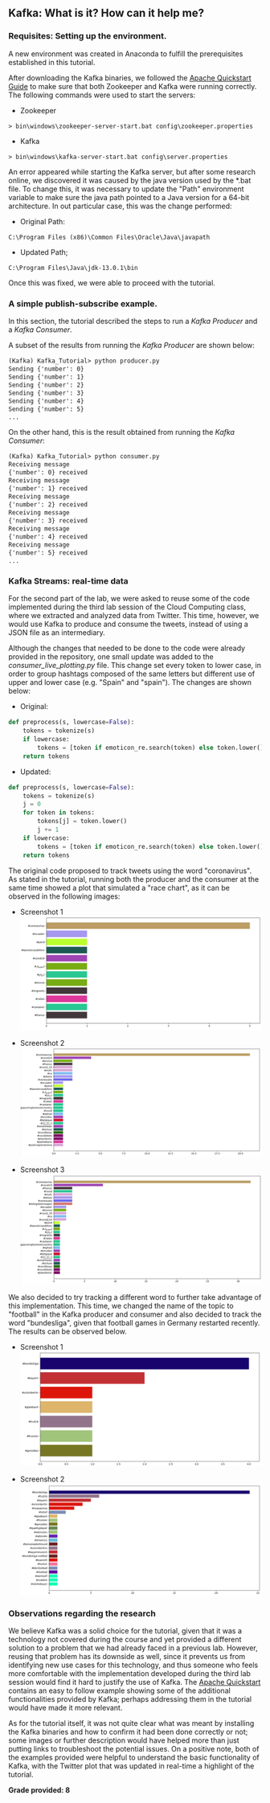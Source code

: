 ## Kafka: What is it? How can it help me? ##
### Requisites: Setting up the environment. ###
A new environment was created in Anaconda to fulfill the prerequisites established in this tutorial.

After downloading the Kafka binaries, we followed the [Apache Quickstart Guide](https://kafka.apache.org/quickstart) to make sure that both Zookeeper and Kafka were running correctly. The following commands were used to start the servers:

- Zookeeper
```
> bin\windows\zookeeper-server-start.bat config\zookeeper.properties
```````

- Kafka
```
> bin\windows\kafka-server-start.bat config\server.properties
```

An error appeared while starting the Kafka server, but after some research online, we discovered it was caused by the java version used by the *.bat file. To change this, it was necessary to update the "Path" environment variable to make sure the java path pointed to a Java version for a 64-bit architecture. In out particular case, this was the change performed:
- Original Path:
```
C:\Program Files (x86)\Common Files\Oracle\Java\javapath
```
- Updated Path;
```
C:\Program Files\Java\jdk-13.0.1\bin
```

Once this was fixed, we were able to proceed with the tutorial.

### A simple publish-subscribe example. ###

In this section, the tutorial described the steps to run a _Kafka Producer_ and a _Kafka Consumer_.

A subset of the results from running the _Kafka Producer_ are shown below:
```
(Kafka) Kafka_Tutorial> python producer.py
Sending {'number': 0}
Sending {'number': 1}
Sending {'number': 2}
Sending {'number': 3}
Sending {'number': 4}
Sending {'number': 5}
...
```

On the other hand, this is the result obtained from running the _Kafka Consumer_:
```
(Kafka) Kafka_Tutorial> python consumer.py
Receiving message
{'number': 0} received
Receiving message
{'number': 1} received
Receiving message
{'number': 2} received
Receiving message
{'number': 3} received
Receiving message
{'number': 4} received
Receiving message
{'number': 5} received
...
```

### Kafka Streams: real-time data ###
For the second part of the lab, we were asked to reuse some of the code implemented during the third lab session of the Cloud Computing class, where we extracted and analyzed data from Twitter. This time, however, we would use Kafka to produce and consume the tweets, instead of using a JSON file as an intermediary.

Although the changes that needed to be done to the code were already provided in the repository, one small update was added to the _consumer_live_plotting.py_ file. This change set every token to lower case, in order to group hashtags composed of the same letters but different use of upper and lower case (e.g. "Spain" and "spain"). The changes are shown below:

- Original:
```python
def preprocess(s, lowercase=False):
    tokens = tokenize(s)
    if lowercase:
        tokens = [token if emoticon_re.search(token) else token.lower() for token in tokens]
    return tokens
```

- Updated:
```python
def preprocess(s, lowercase=False):
    tokens = tokenize(s)
    j = 0
    for token in tokens:
        tokens[j] = token.lower()
        j += 1
    if lowercase:
        tokens = [token if emoticon_re.search(token) else token.lower() for token in tokens]
    return tokens
```

The original code proposed to track tweets using the word "coronavirus". As stated in the tutorial, running both the producer and the consumer at the same time showed a plot that simulated a "race chart", as it can be observed in the following images:

- Screenshot 1
![Corona_1.png](img/Corona_1.png)

- Screenshot 2
![Corona_2.png](img/Corona_2.png)

- Screenshot 3
![Corona_3.png](img/Corona_3.png)

We also decided to try tracking a different word to further take advantage of this implementation. This time, we changed the name of the topic to "football" in the Kafka producer and consumer and also decided to track the word "bundesliga", given that football games in Germany restarted recently. The results can be observed below.

- Screenshot 1
![Football_1.png](img/Football_1.png)

- Screenshot 2
![Football_2.png](img/Football_2.png)

### Observations regarding the research ### 
We believe Kafka was a solid choice for the tutorial, given that it was a technology not covered during the course and yet provided a different solution to a problem that we had already faced in a previous lab. However, reusing that problem has its downside as well, since it prevents us from identifying new use cases for this technology, and thus someone who feels more comfortable with the implementation developed during the third lab session would find it hard to justify the use of Kafka. The [Apache Quickstart](https://kafka.apache.org/quickstart) contains an easy to follow example showing some of the additional functionalities provided by Kafka; perhaps addressing them in the tutorial would have made it more relevant.

As for the tutorial itself, it was not quite clear what was meant by installing the Kafka binaries and how to confirm it had been done correctly or not; some images or further description would have helped more than just putting links to troubleshoot the potential issues. On a positive note, both of the examples provided were helpful to understand the basic functionality of Kafka, with the Twitter plot that was updated in real-time a highlight of the tutorial.

**Grade provided: 8**
